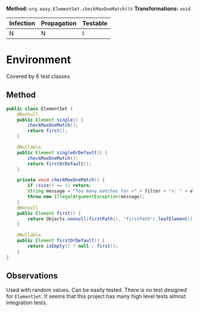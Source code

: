 
**Method:** `org.eaxy.ElementSet.checkMaxOneMatch()V`
**Transformations:** `void`

| Infection | Propagation | Testable |
|-----------|-------------|----------|
| N         | N           | I        |

# Environment

Covered by 6 test classes.

## Method

```Java
public class ElementSet {
    @Nonnull
    public Element single() {
        checkMaxOneMatch();
        return first();
    }

    @Nullable
    public Element singleOrDefault() {
        checkMaxOneMatch();
        return firstOrDefault();
    }

    private void checkMaxOneMatch() {
        if (size() <= 1) return;
        String message = "Too many matches for <" + filter + ">: " + elementPaths;
        throw new IllegalArgumentException(message);
    }
    @Nonnull
    public Element first() {
        return Objects.nonnull(firstPath(), "firstPath").leafElement();
    }

    @Nullable
    public Element firstOrDefault() {
        return isEmpty() ? null : first();
    }
}
```

## Observations
Used with random values. Can be easily tested. There is no test designed for `ElementSet`.
It seems that this project has many high level tests almost integration tests.
